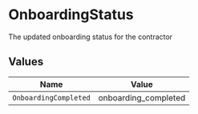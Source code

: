 # OnboardingStatus

The updated onboarding status for the contractor


## Values

| Name                  | Value                 |
| --------------------- | --------------------- |
| `OnboardingCompleted` | onboarding_completed  |